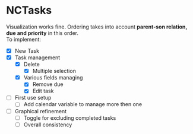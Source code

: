 # NCTasks
Visualization works fine. Ordering takes into account **parent-son relation, due and priority** in this order.<br />
To implement: <br />
 - [x] New Task <br />
 - [x] Task management <br />
   - [x] Delete <br />
      - [x] Multiple selection
   - [x] Various fields managing <br />
      - [x] Remove due <br />
      - [x] Edit task <br />
 - [ ] First use setup<br />
   - [ ] Add calendar variable to manage more then one <br />
 - [ ] Graphical refinement<br />
   - [ ] Toggle for excluding completed tasks
   - [ ] Overall consistency
